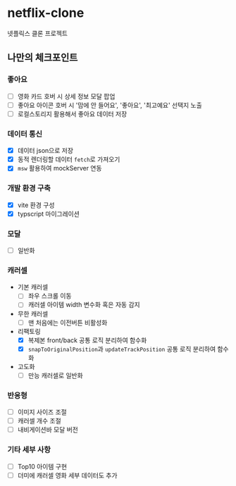 # netflix-clone

넷플릭스 클론 프로젝트

## 나만의 체크포인트

### 좋아요

- [ ] 영화 카드 호버 시 상세 정보 모달 팝업
- [ ] 좋아요 아이콘 호버 시 '맘에 안 들어요', '좋아요', '최고예요' 선택지 노출
- [ ] 로컬스토리지 활용해서 좋아요 데이터 저장

### 데이터 통신

- [x] 데이터 json으로 저장
- [x] 동적 렌더링할 데이터 `fetch`로 가져오기
- [x] `msw` 활용하여 mockServer 연동

### 개발 환경 구축

- [x] vite 환경 구성
- [x] typscript 마이그레이션

### 모달

- [ ] 일반화

### 캐러셀

- 기본 캐러셀
  - [ ] 좌우 스크롤 이동
  - [ ] 캐러셀 아이템 width 변수화 혹은 자동 감지
- 무한 캐러셀
  - [ ] 맨 처음에는 이전버튼 비활성화
- 리팩토링
  - [x] 복제본 front/back 공통 로직 분리하여 함수화
  - [x] `snapToOriginalPosition`과 `updateTrackPosition` 공통 로직 분리하여 함수화
- 고도화
  - [ ] 만능 캐러셀로 일반화

### 반응형

- [ ] 이미지 사이즈 조절
- [ ] 캐러셀 개수 조절
- [ ] 내비게이션바 모달 버전

### 기타 세부 사항

- [ ] Top10 아이템 구현
- [ ] 더미에 캐러셀 영화 세부 데이터도 추가
